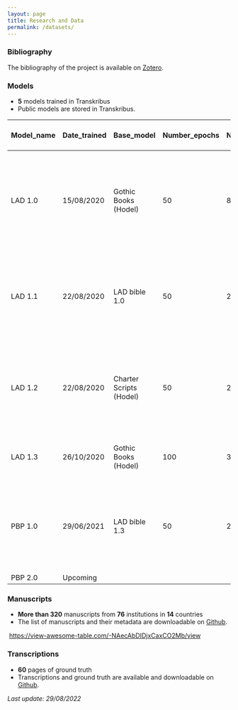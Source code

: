 ```yaml
---
layout: page
title: Research and Data
permalink: /datasets/
---
```


### Bibliography

The bibliography of the project is available on [Zotero](https://www.zotero.org/groups/2466765/paris_bible_project/library).



### Models

- **5** models trained in Transkribus
- Public models are stored in Transkribus.

| Model_name | Date_trained | Base_model              | Number_epochs | Number_GT_pages | Train_set | Validation_set | Number_lines | Number_words | CER (training set) | CR (validation set) | Comments                                                     |
| ---------- | ------------ | ----------------------- | ------------- | --------------- | --------- | -------------- | ------------ | ------------ | ------------------ | ------------------- | ------------------------------------------------------------ |
| LAD 1.0    | 15/08/2020   | Gothic Books (Hodel)    | 50            | 8               | 7         | 1              | 588          | 3547         | 0.27%              | 4.52%               | Based only on the LAD manuscript (LAD 2013.051).  Bias towards Genesis, Exodus, Mark and Matthew |
| LAD 1.1    | 22/08/2020   | LAD bible 1.0           | 50            | 24              | 19        | 5              | 1592         | 9632         | 11.89%             | 7.20%               | Based only on the LAD manuscript (LAD 2013.051).  Same GT as 1.2 with a different base model |
| LAD 1.2    | 22/08/2020   | Charter Scripts (Hodel) | 50            | 24              | 19        | 5              | 1592         | 9632         | 0.62%              | 4.14%               | Based only on the LAD manuscript (LAD 2013.051).  Same GT as 1.1 with a different base model |
| LAD 1.3    | 26/10/2020   | Gothic Books (Hodel)    | 100           | 39              | 30        | 9              | 2516         | 15258        | 0.51%              | 3.01%               | Based only on the LAD manuscript (LAD 2013.051).             |
| PBP 1.0    | 29/06/2021   | LAD bible 1.3           | 50            | 25              | 16        | 9              | 152          | 8840         | 2.04%              | 12.76%              | Composite model based on Paris Bibles from around Europe in the 13th and 14th centuries. |
| PBP 2.0    | Upcoming     |                         |               |                 |           |                |              |              |                    |                     |                                                              |



### Manuscripts

- **More than 320** manuscripts from **76** institutions in **14** countries
- The list of manuscripts and their metadata are downloadable on [Github](https://github.com/parisbible/mss).

 https://view-awesome-table.com/-NAecAbDIDjxCaxCO2Mb/view



### Transcriptions

- **60** pages of ground truth
- Transcriptions and ground truth are available and downloadable on [Github](https://github.com/parisbible/transcriptions).





*Last update: 29/08/2022*